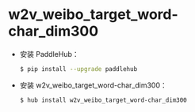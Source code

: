 # w2v_weibo_target_word-char_dim300
* 安装 PaddleHub：

    ```bash
    $ pip install --upgrade paddlehub
    ```

* 安装 w2v_weibo_target_word-char_dim300：

    ```bash
    $ hub install w2v_weibo_target_word-char_dim300
    ```
